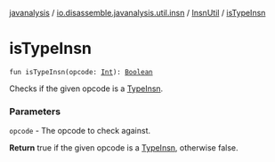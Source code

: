 [javanalysis](../../index.md) / [io.disassemble.javanalysis.util.insn](../index.md) / [InsnUtil](index.md) / [isTypeInsn](./is-type-insn.md)

# isTypeInsn

`fun isTypeInsn(opcode: `[`Int`](https://kotlinlang.org/api/latest/jvm/stdlib/kotlin/-int/index.html)`): `[`Boolean`](https://kotlinlang.org/api/latest/jvm/stdlib/kotlin/-boolean/index.html)

Checks if the given opcode is a [TypeInsn](../../io.disassemble.javanalysis.insn/-type-insn/index.md).

### Parameters

`opcode` - The opcode to check against.

**Return**
true if the given opcode is a [TypeInsn](../../io.disassemble.javanalysis.insn/-type-insn/index.md), otherwise false.

